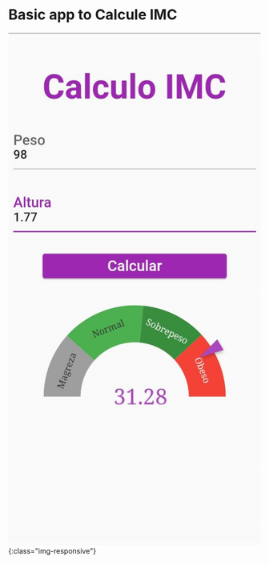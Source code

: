 # Basic app to Calcule IMC
![Image of app](https://github.com/Foca1/Imc/blob/0585f6d05727852ef961b87cc1b06fbf330bc765/App/Screenshot_20220111-150710.jpg){:class="img-responsive"}
